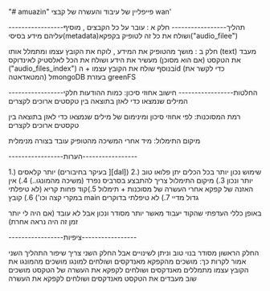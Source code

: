 "# amuazin" 
פייפליין של עיבוד והעשרה של קבצי wan'

-----------------תהליך-----------------
חלק א :
עובר על כל הקבצים ,
מוסיף עליהם מידע בסיסי(metadata)ושולח את כל זה לטופיק בקפקא("audio_filee")

חלק ב :
 מושך מהטופיק את המידע , לוקח את הקובץ עצמו ומתמלל אותו (text)
מעבד את הטקסט (אם הוא מסוכן) מעשיר את הידע ושולח את הכל לאלסטיק לאינדוקס ("audio_files_index")
בנוסף שולח את הקובץ עצמו + הid (כדי לקשר את המטאדאטה)
לmongoDB בעזרת greenFS 



-----------------החלטות-----------------
 חישוב אחוזי סיכון:
כמות ההודעות חלקי המילים שנמצאו כדי לאזן בתוצאה בין טקסטים ארוכים לקצרים

רמת המסוכנות:
לפי אחוזי סיכון ומינימום של מילים שנמצאו כדי לאזן בתוצאה בין טקסטים ארוכים לקצרים

מיקום התימלול:
מיד אחרי המשיכה מהטופיק
עובד בצורה מנימלית

-----------------הערות-----------------

1.) יותר קלאסים (בעיקר בחיבורים ][dal])
2.) שימוש נכון יותר בכל הכלים יתן פלואו טוב יותר ונכון
3.) מיקום התימלול צריך להתבצע בסרביס נפרד (משיכה מהמונגו..)
4.) אין האזנה של קפקא אחרי העשרה של מסוכנות + תימלול
5.)קוד פחות קריא (לא טיפלתי במקרי קצה וכו')
6.) קובץ main גדול מדיי
7.) לא טיפלתי בדוקרים

באופן כללי העדפתי שהקוד יעבוד מאשר יותר מסודר ונכון אבל לא עובד
(אם היה לי יותר זמן זה היה נראה אחרת)

-----------------ציפיות-----------------

החלק הראשון מסודר בנוי טוב וניתן לשינויים אבל החלק השני צריך שיפור 
 התהליך השני אמור לקרות כך:
מושכים מהקפקא מאנדקסים ושולחים למונגו
מושכים מהמונגו את הקובץ עצמו מתמללים מאנדקסים ושולחים לקפקא את העשרה של הטקסט
מושכים שוב מעבדים את הטקסט מאנדקסים ושולחים לקפקא את העשרה